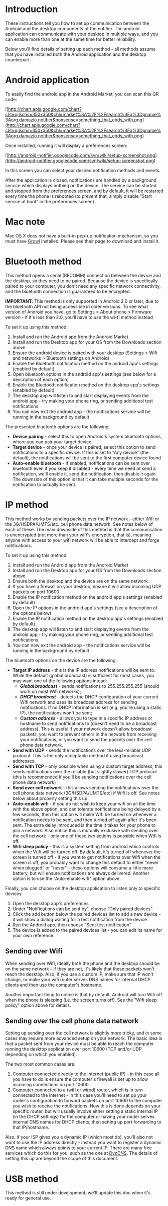 # Introduction #

These instructions tell you how to set up communication between the Android and the desktop components of the notifier. The android application can communicate with your desktop in multiple ways, and you can enable more than one at the same time for better reliability.

Below you'll find details of setting up each method - all methods assume that you have installed both the Android application and the desktop counterpart.

# Android application #

To easily find the android app in the Android Market, you can scan this QR code:

![http://chart.apis.google.com/chart?cht=qr&chs=350x350&chl=market%3A%2F%2Fsearch%3Fq%3Dpname%3Aorg.damazio.notifier&nonsense=something_that_ends_with.png](http://chart.apis.google.com/chart?cht=qr&chs=350x350&chl=market%3A%2F%2Fsearch%3Fq%3Dpname%3Aorg.damazio.notifier&nonsense=something_that_ends_with.png)

Once installed, running it will display a preferences screen:

![http://android-notifier.googlecode.com/svn/wiki/setup-screenshot.png](http://android-notifier.googlecode.com/svn/wiki/setup-screenshot.png)

In this screen you can select your desired notification methods and events.

After the application is closed, notifications are handled by a background service which displays nothing on the device. The service can be started and stopped from the preferences screen, and by default, it will be restarted every time the phone is rebooted (to prevent that, simply disable "Start service at boot" in the preferences screen).

# Mac note #

Mac OS X does not have a built-in pop-up notification mechanism, so you must have [Growl](http://growl.info/) installed. Please see their page to download and install it.

# Bluetooth method #

This method opens a serial (RFCOMM) connection between the device and the desktop, so they need to be paired. Because the device is specifically paired to your computer, you don't need any specific network connectivity, and the bluetooth connection is guaranteed to be encrypted.

**IMPORTANT**: This method is only supported in Android 2.0 or later, due to the bluetooth API not being accessible in older versions. To see what version of Android you have, go to Settings > About phone > Firmware version - if it's less than 2.0, you'll have to use the wi-fi method instead

To set it up using this method:
  1. Install and run the Android app from the Android Market
  1. Install and run the Desktop app for your OS from the Downloads section above
  1. Ensure the android device is paired with your desktop (Settings > Wifi and networks > Bluetooth settings on Android)
  1. Enable the Bluetooth notification method on the android app's settings (enabled by default)
  1. Open bluetooth options in the android app's settings (see below for a description of each option)
  1. Enable the Bluetooth notification method on the desktop app's settings (enabled by default)
  1. The desktop app will listen to and start displaying events from the android app - try making your phone ring, or sending additional test notifications.
  1. You can now exit the android app - the notifications service will be running in the background by default

The presented bluetooth options are the following:
  * **Device pairing** - select this to open Android's system bluetooth options, where you can pair your target device
  * **Target device** - once your device is paired, select this option to send notifications to a specific device. If this is set to "Any device" (the default), the notifications will be sent to the first computer device found
  * **Auto-enable bluetooth** - if enabled, notifications can be sent over bluetooth even if you keep it disabled - every time we need ot send a notification, we'll enable it, send the notification, then disable it again. The downside of this option is that it can take multiple seconds for the notification to actually be sent.

# IP method #

This method works by sending packets over the IP network - either Wifi or the 3G/HSDPA/UMTS/etc. cell phone data network. See notes below of each of these. The main downside of this method is that the communication is unencrypted (not more than your wifi's encryption, that is), meaning anyone with access to your wifi network will be able to intercept and forge notifications.

To set it up using this method:
  1. Install and run the Android app from the Android Market
  1. Install and run the Desktop app for your OS from the Downloads section above
  1. Ensure both the desktop and the device are on the same network
  1. If you have a firewall on your desktop, ensure it will allow incoming UDP packets on port 10600
  1. Enable the IP notification method on the android app's settings (enabled by default)
  1. Open the IP options in the android app's settings (see a description of the options below)
  1. Enable the IP notification method on the desktop app's settings (enabled by default)
  1. The desktop app will listen to and start displaying events from the android app - try making your phone ring, or sending additional test notifications.
  1. You can now exit the android app - the notifications service will be running in the background by default

The bluetooth options on the device are the following:
  * **Target IP address** - this is the IP address notifications will be sent to. While the default (global broadcast) is sufficient for most cases, you may want one of the following options intead:
    * **_Global broadcast_** - sends notifications to 255.255.255.255 (should work on most Wifi networks);
    * **_DHCP broadcast_** - detects the DHCP configuration of your current Wifi network and uses its broadcast address for sending notifications. If no DHCP information is set (e.g. you're using a static IP), the notifications won't be sent;
    * **_Custom address_** - allows you to type in a specific IP address or hostname to send notifications to (doesn't need to be a broadcast address). This is useful if your network doesn't allow broadcast packets, you want to prevent others in the network from receiving  your notifications, or you want to send the packets over the cell phone data network.
  * **Send with UDP** - sends the notifications over the less-reliable UDP protocol. This is the only acceptable method if using broadcast addresses.
  * **Send with TCP** - only possible when using a custom target address, this sends notifications over the reliable (but slightly slower) TCP protocol (this is recommended if you'll be sending notifications over the cell phone data network)
  * **Send over cell network** - this allows sending the notifications over the cell phone data network (3G/HSDPA/UMTS/etc) if Wifi is off. See notes below about properly setting this up.
  * **Auto-enable wifi** - if you do not wish to keep your wifi on all the time with the above option, and can tolerate notifications being delayed by a few seconds, then this option will make Wifi be turned on whenever a notification needs to be sent, and then turned off again after it's been sent. The extra delay introduced is the time it takes for your phone to join a network. Also notice this is mutually exclusive with sending over the cell network - only one of these two actions is possible when Wifi is off.
  * **Wifi sleep policy** - this is a system setting from android which controls when the Wifi will be turned off. By default, it's turned off whenever the screen is turned off - if you want to get notifications over Wifi when the screen is off, you probably want to change this default to either "never when plugged" or "never" - these options will consume a little more battery, but will ensure notifications are always delivered. Another option is to use the "Auto-enable wifi" option above.

Finally, you can choose on the desktop application to listen only to specific devices:
  1. Open the desktop app's preferences
  1. Under "Notifications can be sent by", choose "Only paired devices"
  1. Click the add button below the paired devices list to add a new device - it will show a dialog waiting for a test notification from the device
  1. Run the Android app, then choose "Sent test notification"
  1. The device is added to the paired devices list - you can edit its name for your own reference.

## Sending over Wifi ##

When sending over Wifi, ideally both the phone and the desktop should be on the same network - if they are not, it's likely that these packets won't reach the desktop. Also, if you use a custom IP, make sure that IP won't change, or make your wifi router serves DNS names for internal DHCP clients and then use the computer's hostname.

Another important thing to notice is that by default, Android will turn Wifi off when the phone is sleeping (i.e. the screen turns off). See the "Wifi sleep policy" option above for details.

## Sending over the cell phone data network ##

Setting up sending over the cell network is slightly more tricky, and in some cases may require more advanced setup on your network.
The basic idea is that a packet sent from your device must be able to reach the computer running the desktop application over port 10600 (TCP and/or UDP, depending on which you enabled).

The two most common cases are:

  1. Computer connected directly to the internet (public IP) - in this case all you have to do is ensure the computer's firewall is set up to allow incoming connections on port 10600.
  1. Computer connected to a (wifi or wired) router, which is in turn connected to the internet - in this case you'll need to set up your router's configuration to forward packets on port 10600 to the computer you wish to receive the notifications. How this is done depends on your specific router, but will usually involve either setting a static internal IP (in the DHCP settings) for the computer or having your router serves internal DNS names for DHCP clients, then setting up port forwarding to that IP/hostname.

Also, if your ISP gives you a dynamic IP (which most do), you'll also not want to use the IP address directly - instead you want to register a dynamic DNS name which always points to your current IP. There are many free services which do this for you, such as the one at [DynDNS](http://www.dyndns.org). The details of setting this up are beyond the scope of this document.


# USB method #

This method is still under development, we'll update this doc when it's ready for general use.